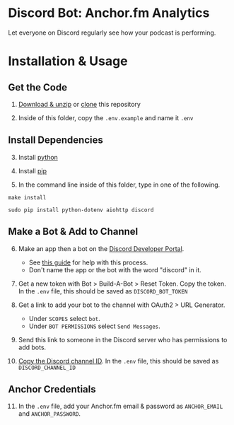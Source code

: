 # Discord Bot: Anchor.fm Analytics

Let everyone on Discord regularly see how your podcast is performing.

# Installation & Usage

## Get the Code

1. [Download & unzip](https://github.com/RobbyCBennett/DiscordBotAnchorAnalytics/archive/refs/heads/master.zip) or [clone](https://github.com/RobbyCBennett/DiscordBotAnchorAnalytics) this repository

2. Inside of this folder, copy the `.env.example` and name it `.env`

## Install Dependencies

3. Install [python](https://www.python.org/downloads/)

4. Install [pip](https://pip.pypa.io/en/stable/installation/)

5. In the command line inside of this folder, type in one of the following.

```
make install
```

```
sudo pip install python-dotenv aiohttp discord
```

## Make a Bot & Add to Channel

6. Make an app then a bot on the [Discord Developer Portal](https://discord.com/developers/applications).
   * See [this guide](https://discord.com/developers/docs/getting-started) for help with this process.
   * Don't name the app or the bot with the word "discord" in it.

7. Get a new token with Bot > Build-A-Bot > Reset Token. Copy the token. In the `.env` file, this should be saved as `DISCORD_BOT_TOKEN`

8. Get a link to add your bot to the channel with OAuth2 > URL Generator.
   * Under `SCOPES` select `bot`.
   * Under `BOT PERMISSIONS` select `Send Messages`.

9. Send this link to someone in the Discord server who has permissions to add bots.

10. [Copy the Discord channel ID](https://support.discord.com/hc/en-us/articles/206346498-Where-can-I-find-my-User-Server-Message-ID-). In the `.env` file, this should be saved as `DISCORD_CHANNEL_ID`

## Anchor Credentials

11. In the `.env` file, add your Anchor.fm email & password as `ANCHOR_EMAIL` and `ANCHOR_PASSWORD`.
